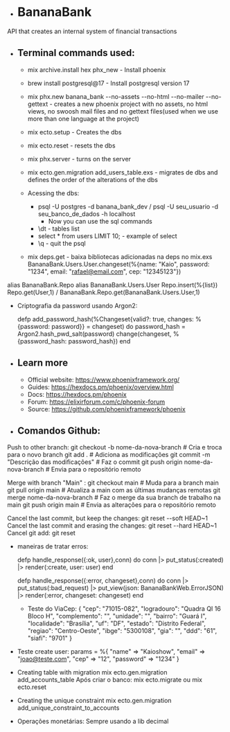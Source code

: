 * # BananaBank

API that creates an internal system of financial transactions 


* ## Terminal commands used:
  * mix archive.install hex phx_new - Install phoenix
  * brew install postgresql@17 - Install postgresql version 17
  * mix phx.new banana_bank --no-assets --no-html --no-mailer --no-gettext - creates a new phoenix project with no assets, no html views, no swoosh mail files and no gettext files(used when we use more than one language at the project)
  * mix ecto.setup - Creates the dbs 
  * mix ecto.reset - resets the dbs 
  * mix phx.server - turns on the server 
  * mix ecto.gen.migration add_users_table.exs - migrates de dbs and defines the order of the alterations of the dbs
  * Acessing the dbs: 
    * psql -U postgres -d banana_bank_dev / psql -U seu_usuario -d seu_banco_de_dados -h localhost
      * Now you can use the sql commands
    * \dt - tables list 
    * select * from users LIMIT 10; - example of select 
    * \q - quit the psql

  * mix deps.get - baixa bibliotecas adicionadas na deps no mix.exs
BananaBank.Users.User.changeset(%{name: "Kaio", password: "1234", email: "rafael@email.com", cep: "12345123"})

alias BananaBank.Repo
alias BananaBank.Users.User
Repo.insert(%{list}) 
Repo.get(User,1) / BananaBank.Repo.get(BananaBank.Users.User,1)

* Criptografia da password usando Argon2:

  defp add_password_hash(%Changeset{valid?: true, changes: %{password: password}} = changeset) do
    password_hash = Argon2.hash_pwd_salt(password)
    change(changeset, %{password_hash: password_hash})
  end

* ## Learn more

  * Official website: https://www.phoenixframework.org/
  * Guides: https://hexdocs.pm/phoenix/overview.html
  * Docs: https://hexdocs.pm/phoenix
  * Forum: https://elixirforum.com/c/phoenix-forum
  * Source: https://github.com/phoenixframework/phoenix

* ## Comandos Github:
Push to other branch:
git checkout -b nome-da-nova-branch     # Cria e troca para o novo branch
git add .                               # Adiciona as modificações
git commit -m "Descrição das modificações"  # Faz o commit
git push origin nome-da-nova-branch     # Envia para o repositório remoto

Merge with branch "Main" : 
git checkout main               # Muda para a branch main
git pull origin main             # Atualiza a main com as últimas mudanças remotas
git merge nome-da-nova-branch   # Faz o merge da sua branch de trabalho na main
git push origin main             # Envia as alterações para o repositório remoto

Cancel the last commit, but keep the changes: git reset --soft HEAD~1
Cancel the last commit and erasing the changes: git reset --hard HEAD~1
Cancel git add: git reset

* maneiras de tratar erros:

  defp handle_response({:ok, user},conn) do
    conn
    |> put_status(:created)
    |> render(:create, user: user)
  end

  defp handle_response({:error, changeset},conn) do
    conn
    |> put_status(:bad_request)
    |> put_view(json: BananaBankWeb.ErrorJSON)
    |> render(:error, changeset: changeset)
  end

  * Teste do ViaCep:
  {
  "cep": "71015-082",
  "logradouro": "Quadra QI 16 Bloco H",
  "complemento": "",
  "unidade": "",
  "bairro": "Guará I",
  "localidade": "Brasília",
  "uf": "DF",
  "estado": "Distrito Federal",
  "regiao": "Centro-Oeste",
  "ibge": "5300108",
  "gia": "",
  "ddd": "61",
  "siafi": "9701"
}

* Teste create user:
params = %{
	"name" => "Kaioshow",
	"email" => "joao@teste.com",
	"cep" => "12",
	"password" => "1234"
}

* Creating table with migration
mix ecto.gen.migration add_accounts_table
Após criar o banco:
mix ecto.migrate ou mix ecto.reset

* Creating the unique constraint
mix ecto.gen.migration add_unique_constraint_to_accounts

* Operações monetárias:
Sempre usando a lib decimal